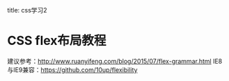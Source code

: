 title: css学习2 

#  CSS flex布局教程 
建议参考：http://www.ruanyifeng.com/blog/2015/07/flex-grammar.html
IE8与IE9兼容：https://github.com/10up/flexibility